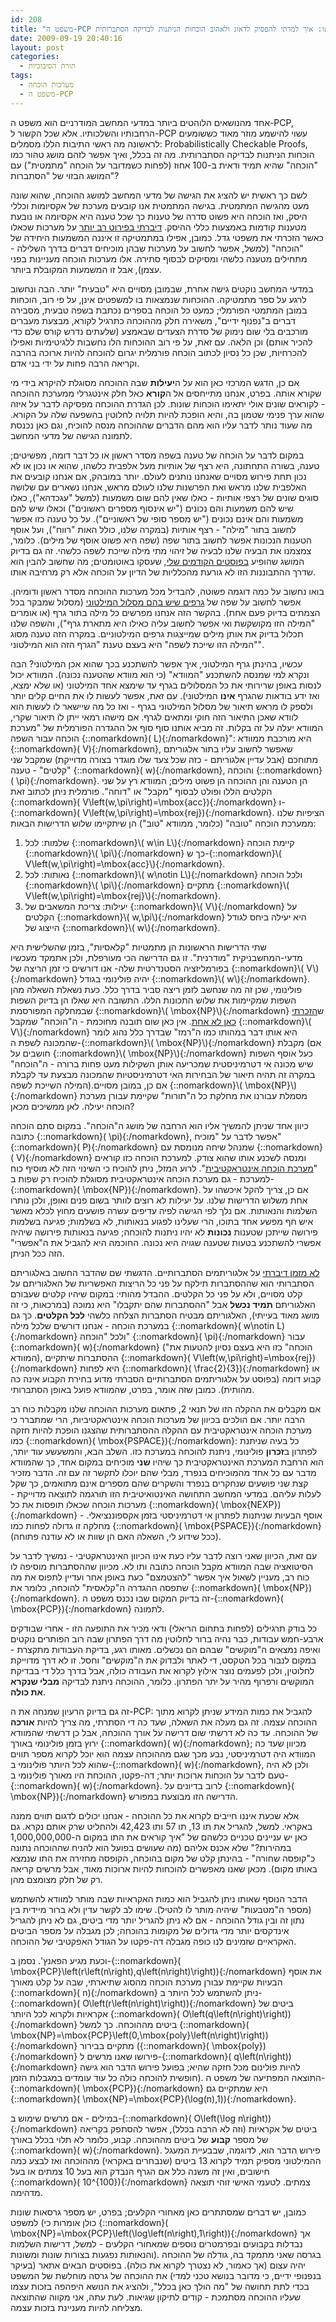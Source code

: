```yaml
---
id: 208
title: "משפט ה-PCP או: איך למדתי להפסיק לדאוג ולאהוב הוכחות הניתנות לבדיקה הסתברותית"
date: 2009-09-19 20:40:16
layout: post
categories: 
  - תורת הסיבוכיות
tags: 
  - מערכות הוכחה
  - משפט ה-PCP
---
```

אחד מהנושאים הלוהטים ביותר במדעי המחשב המודרניים הוא משפט ה-PCP, הרחבותיו והשלכותיו. אלא שכל הקשור ל-PCP עשוי להישמע מוזר מאוד כששומעים לראשונה מה ראשי התיבות הללו מסמלים: Probabilistically Checkable Proofs, הוכחות הניתנות לבדיקה הסתברותית. מה זה בכלל, ואיך אפשר לזהם מושג טהור כמו "הוכחה" שהיא תמיד ודאית ב-100 אחוז (לפחות כשמדובר על הוכחה "מתמטית") עם המושג הבזוי של "הסתברות"?

לשם כך ראשית יש להציג את הגישה של מדעי המחשב למושג ההוכחה, שהוא שונה מעט מהגישה המתמטית. בגישה המתמטית אנו קובעים מערכת של אקסיומות וכללי היסק, ואז הוכחה היא פשוט סדרה של טענות כך שכל טענה היא אקסיומה או נובעת מטענות קודמות באמצעות כללי ההיסק. <a href="http://www.gadial.net/?p=191">דיברתי בפירוט רב יותר</a> על מערכות שכאלו כאשר הזכרתי את משפטי גדל. כמובן, אפילו במתמטיקה זו איננה המשמעות היחידה של "הוכחה" (למשל, אפשר לחשוב על מערכות שבהן מוכיחים דברים בדרך השלילה - מתחילים מטענה כלשהי ומסיקים לבסוף סתירה. אלו מערכות הוכחה מעניינות בפני עצמן), אבל זו המשמעות המקובלת ביותר.

במדעי המחשב נוקטים גישה אחרת, שבמובן מסויים היא "טבעית" יותר. הבה ונחשוב לרגע על ספר מתמטיקה. ההוכחות שנמצאות בו למשפטים אינן, על פי רוב, הוכחות במובן המתמטי הפורמלי; כמעט כל הוכחה בספרים נכתבת בשפה טבעית, מסבירה דברים ב"נפנוף ידיים", משאירה חלק מההוכחה כתרגיל לקורא, מבצעת מעברים מורכבים בלי שום נימוק של סדרת הצעדים שבאמצע (שלעתים נדרש קורס שלם כדי להכיר אותם) וכן הלאה. עם זאת, על פי רוב ההוכחות הלו נחשבות ללגיטימיות ואפילו להכרחיות, שכן כל נסיון לכתוב הוכחה פורמלית יגרום להוכחה להיות ארוכה בהרבה וקריאה הרבה פחות על ידי בני אדם.

אם כן, הדגש המרכזי כאן הוא על ה<strong>יעילות</strong> שבה ההוכחה מסוגלת להיקרא בידי מי שקורא אותה. בפרט, אנחנו מתייחסים אל ה<strong>קורא</strong> כאל חלק אינטגרלי ממערכת ההוכחה - לקוראים שונים אולי יתאימו הוכחות שונות. לכן הגדרת ההוכחה מפסיקה לדבר על איזה שהוא ערך פנימי שטמון בה, והיא הופכת להיות תלויה לחלוטין בהשפעה שלה על הקורא. מה שעוד נותר לדבר עליו הוא מהם הדברים שההוכחה מנסה להוכיח, וגם כאן נכנסת לתמונה הגישה של מדעי המחשב.

במקום לדבר על הוכחה של טענה בשפה מסדר ראשון או כל דבר דומה, מפשיטים; טענה, בשורה התחתונה, היא רצף של אותיות מעל אלפבית כלשהו, שהוא או נכון או לא נכון תחת פירוש מסויים שאנחנו נותנים לעולם. יותר במובהק, אם אנחנו קובעים את האלפבית שלנו מראש ואת הפרשנות שלנו לעולם מראש, אנחנו נשארים עם שלושה סוגים שונים של רצפי אותיות - כאלו שאין להם שום משמעות (למשל "עגכדהא"), כאלו שיש להם משמעות והם נכונים ("יש אינסוף מספרים ראשונים") וכאלו שיש להם משמעות והם אינם נכונים ("יש מספר סופי של ראשוניים"). על כל טענה כזו אפשר לחשוב בתור "מילה" - רצף אותיות (במקרה שלנו, כולל האות "רווח"), ועל אוסף הטענות הנכונות אפשר לחשוב בתור שפה (שפה היא פשוט אוסף של מילים). כלומר, צמצמנו את הבעיה שלנו לבעיה של זיהוי מתי מילה שייכת לשפה כלשהי. זה גם בדיוק המושג שהופיע <a href="http://www.gadial.net/?p=204">בפוסטים הקודמים שלי</a>, שעסקו באוטומטים; מה שחשוב להבין הוא שדרך ההתבוננות הזו לא גורעת מהכלליות של הדיון על הוכחה אלא רק מרחיבה אותו.

בואו נחשוב על כמה דוגמה פשוטה, להבדיל מכל מערכות ההוכחה מסדר ראשון ודומיהן. אפשר לחשוב על שפה של <a href="http://www.gadial.net/?p=125">גרפים שיש בהם מסלול המילטוני</a> (מסלול שמבקר בכל הצמתים בדיוק פעם אחת). בהקשר הזה אנחנו מפרשים כל מילה בתור גרף (או אומרים "המילה הזו מקושקשת ואי אפשר לחשוב עליה כאילו היא מתארת גרף"), והשפה שלנו תכלול בדיוק את אותן מילים שמייצגות גרפים המילטוניים. במקרה הזה טענה מסוג "המילה הזו שייכת לשפה" היא בעצם טענת "הגרף הזה הוא המילטוני".

עכשיו, בהינתן גרף המילטוני, איך אפשר להשתכנע בכך שהוא אכן המילטוני? הבה ונקרא למי שמנסה להשתכנע "המוודא" (כי הוא מוודא שהטענה נכונה). המוודא יכול לנסות באופן שרירותי את כל המסלולים בגרף עד שימצא אחד המילטוני (או שלא ימצא, ואז ידע בודאות שהגרף <strong>אינו</strong> המילטוני). עם זאת, אפשר לעשות לו את החיים קלים יותר ולספק לו מראש תיאור של מסלול המילטוני בגרף - ואז כל מה שיישאר לו לעשות הוא לוודא שאכן התיאור הזה חוקי ומתאים לגרף. אם מישהו רמאי ייתן לו תיאור שקרי, המוודא יעלה על זה בקלות. זה מביא אותנו סוף סוף אל ההגדרה הפורמלית של "מערכת הוכחה עבור השפה {::nomarkdown}\( L\){:/nomarkdown}": היא מורכבת ממוודא {::nomarkdown}\( V\){:/nomarkdown}, שאפשר לחשוב עליו בתור אלגוריתם מתוחכם (אבל עדיין אלגוריתם - כזה שכל צעד שלו מוגדר בצורה מדוייקת) שמקבל שני "קלטים" - טענה {::nomarkdown}\( w\){:/nomarkdown}, והוכחה {::nomarkdown}\( \pi\){:/nomarkdown}. הן הטענה והן ההוכחה הן פשוט מילים; המוודא רץ על שני הקלטים הללו ופולט לבסוף "מקבל" או "דוחה". פורמלית ניתן לכתוב זאת {::nomarkdown}\( V\left(w,\pi\right)=\mbox{acc}\){:/nomarkdown} ו-{::nomarkdown}\( V\left(w,\pi\right)=\mbox{rej}\){:/nomarkdown}. הציפיות שלנו ממערכת הוכחה "טובה" (כלומר, ממוודא "טוב") הן שיתקיימו שלוש הדרישות הבאות:
<ol>
	<li> שלמות: לכל {::nomarkdown}\( w\in L\){:/nomarkdown} קיימת הוכחה {::nomarkdown}\( \pi\){:/nomarkdown} כך ש-{::nomarkdown}\( V\left(w,\pi\right)=\mbox{acc}\){:/nomarkdown}.</li>
	<li> נאותות: לכל {::nomarkdown}\( w\notin L\){:/nomarkdown} ולכל הוכחה {::nomarkdown}\( \pi\){:/nomarkdown} מתקיים {::nomarkdown}\( V\left(w,\pi\right)=\mbox{rej}\){:/nomarkdown}.</li>
	<li> יעילות: צריכת המשאבים של {::nomarkdown}\( V\){:/nomarkdown} על הקלטים {::nomarkdown}\( w,\pi\){:/nomarkdown} היא יעילה ביחס לגודל הייצוג של {::nomarkdown}\( w\){:/nomarkdown}.</li>
</ol>
שתי הדרישות הראשונות הן מתמטיות "קלאסיות", בזמן שהשלישית היא מדעי-המחשבניקית "מודרנית". זו גם הדרישה הכי מעורפלת, ולכן אתמקד מעכשיו בפורמליזציה הסטנדרטית שלה- אנו דורשים כי זמן הריצה של {::nomarkdown}\( V\){:/nomarkdown} יהיה פולינומי בגודל {::nomarkdown}\( w\){:/nomarkdown}. פולינומי, שכן זה מה שנחשב לזמן ריצה סביר בדרך כלל. כעת נשאלת השאלה מהן השפות שמקיימות את שלוש התכונות הללו. התשובה היא שאלו הן בדיוק השפות שבמחלקה המפורסמת {::nomarkdown}\( \mbox{NP}\){:/nomarkdown} ש<a href="http://www.gadial.net/?p=96">הזכרתי כאן לא אחת</a>. אין כאן שום תובנה מחוכמת - ה"הוכחה" שמקבל {::nomarkdown}\( V\){:/nomarkdown} היא אותו דבר במהותו כמו ה"רמז" שבדרך כלל נהוג לומר שהמכונה לשפת ה-{::nomarkdown}\( \mbox{NP}\){:/nomarkdown} מקבלת (אם חושבים על {::nomarkdown}\( \mbox{NP}\){:/nomarkdown} כעל אוסף השפות שיש מכונה אי דטרמיניסטית שמכריעה אותן השקילות מעט פחות ברורה - ה"הוכחה" במקרה זה תהיה תיאור של הבחירות האי דטרמיניסטיות שהמכונה מבצעת עד לקבלת המילה השייכת לשפה).אם כן, במובן מסויים {::nomarkdown}\( \mbox{NP}\){:/nomarkdown} מסמלת עבורנו את מחלקת כל ה"תורות" שקיימת עבורן מערכת הוכחה יעילה. לאן ממשיכים מכאן?

כיוון אחד שניתן להמשיך אליו הוא הרחבה של מושג ה"הוכחה". במקום סתם הוכחה כתובה {::nomarkdown}\( \pi\){:/nomarkdown}, אפשר לדבר על "מוכיח" {::nomarkdown}\( P\){:/nomarkdown} שמנהל שיחה מנומסת עם {::nomarkdown}\( V\){:/nomarkdown} ומנסה לשכנע אותו שהוא צודק. למערכת הוכחה כזו קוראים "<a href="http://he.wikipedia.org/wiki/%D7%9E%D7%A2%D7%A8%D7%9B%D7%AA_%D7%94%D7%95%D7%9B%D7%97%D7%94_%D7%90%D7%99%D7%A0%D7%98%D7%A8%D7%90%D7%A7%D7%98%D7%99%D7%91%D7%99%D7%AA">מערכת הוכחה אינטראקטיבית</a>". לרוע המזל, ניתן להוכיח כי השינוי הזה לא מוסיף כוח למערכת - גם מערכת הוכחה אינטראקטיבית מסוגלת להוכיח רק שפות ב-{::nomarkdown}\( \mbox{NP}\){:/nomarkdown}. אם כן, צריך להקל איכשהו על אחת משלוש הדרישות שלנו. על יעילות לא רוצים לוותר בשום פנים ואופן, ולכן נותרו השלמות והנאותות. אם נלך לפי הגישה לפיה עדיפים עשרה פושעים מחוץ לכלא מאשר איש חף מפשע אחד בתוכו, הרי שעלינו לפגוע בנאותות, לא בשלמות; פגיעה בשלמות פירושה שייתכן שטענות <strong>נכונות</strong> לא יהיו ניתנות להוכחה; פגיעה בנאותות פירושה שיהיה אפשרי להשתכנע בטעות שטענה שגויה היא נכונה. החוכמה היא להגביל את ה"אפשרי" הזה ככל הניתן.

<a href="http://www.gadial.net/?p=203">לא מזמן דיברתי</a> על אלגוריתמים הסתברותיים. הדגשתי שם שהדבר החשוב באלגוריתם הסתברותי הוא שההסתברות תילקח על פני כל הריצות האפשריות של האלגוריתם על קלט מסויים, ולא על פני כל הקלטים. ההבדל מהותי: במקום שיהיו קלטים שעבורם האלגוריתם <strong>תמיד נכשל</strong> אבל "ההסתברות שהם יתקבלו" היא נמוכה (במרכאות, כי זה מושג מאוד בעייתי), האלגוריתם מבטיח הסתברות הצלחה כלשהי <strong>לכל הקלטים</strong>. כך גם במערכת הוכחה - אנחנו דורשים שלכל מילה {::nomarkdown}\( w\notin L\){:/nomarkdown} ולכל "הוכחה" {::nomarkdown}\( \pi\){:/nomarkdown} עבור {::nomarkdown}\( w\){:/nomarkdown} ("הוכחה" כזו היא בעצם נסיון להטעות את המוודא), ההסתברות שיתקיים {::nomarkdown}\( V\left(w,\pi\right)=\mbox{rej}\){:/nomarkdown} היא לפחות {::nomarkdown}\( \frac{2}{3}\){:/nomarkdown} או קבוע דומה (בפוסט על אלגוריתמים הסתברותיים הסברתי מדוע בחירת הקבוע אינה כה מהותית). כמובן שזה אומר, בפרט, שהמוודא פועל באופן הסתברותי.

אם מקבלים את ההקלה הזו של תנאי 2, פתאום מערכות ההוכחה שלנו מקבלות כוח רב הרבה יותר. אם הולכים בכיוון של מערכות הוכחה אינטראקטיביות, הרי שמתברר כי מערכת הוכחה אינטראקטיבית עם ההקלה ההסתברותית שהצגנו הופכת להיות חזקה כמו {::nomarkdown}\( \mbox{PSPACE}\){:/nomarkdown}: כל בעיה שניתנת לפתרון ב<strong>זכרון</strong> פולינומי, ניתנת להוכחה במערכת כזו. השלב הבא, והמשעשע עוד יותר, הוא הרחבת המערכת האינטראקטיבית כך שיהיו <strong>שני</strong> מוכיחים במקום אחד, כך שהמוודא מדבר עם כל אחד מהמוכיחים בנפרד, מבלי שהם יוכלו לתקשר זה עם זה. הדבר מזכיר קצת שני פושעים שנחקרים בנפרד והשקרים שהם מספרים אינם מתואמים, כך שקל לעלות עליהם. במדעי המחשב התחושה האינטואיטיבית הזו תורגמה לתוצאה מדוייקת - מערכות הוכחה שכאלו תופסות את כל {::nomarkdown}\( \mbox{NEXP}\){:/nomarkdown} - אוסף הבעיות שניתנות לפתרון אי דטרמיניסטי בזמן אקספוננציאלי. מחלקה זו גדולה לפחות כמו {::nomarkdown}\( \mbox{PSPACE}\){:/nomarkdown} (ככל שידוע לי, השאלה האם הן שוות או לא עודנה פתוחה).

עם זאת, הכיוון שאני רוצה לדבר עליו כעת אינו הכיוון האינטראקטיבי - נמשיך לדבר על הסיטואציה שבה המוודא מקבל הוכחה כתובה ותו לא. מכיוון שההסתברות מוסיפה לו כוח רב, מעניין לשאול איך אפשר "להצטמצם" כעת באופן אחר ועדיין לתפוס את מה שתפסה ההגדרה ה"קלאסית" להוכחה, כלומר את {::nomarkdown}\( \mbox{NP}\){:/nomarkdown}. זה בדיוק המקום שבו נכנס משפט ה-{::nomarkdown}\( \mbox{PCP}\){:/nomarkdown} לתמונה.

כל בודק תרגילים (לפחות בתחום הריאלי) ודאי מכיר את התופעה הזו - אחרי שבודקים ארבע-חמש עבודות, כבר נהיה ברור לחלוטין מה דרך הפתרון שבה רוב הפותרים נוקטים ואיפה נמצאים ה"מוקשים" שבהם הם נכשלים. מאותו רגע, בדיקת העבודות מתקצרת - במקום לנבור בכל הטקסט, די לאתר ולבדוק את ה"מוקשים" וחסל. זו לא דרך מדוייקת לחלוטין, ולכן לפעמים נוצר אילוץ לקרוא את העבודה כולה, אבל בדרך כלל די בבדיקת המוקשים ורפרוף מהיר על יתר הפתרון. כלומר, ההוכחה ניתנת לבדיקה <strong>מבלי שנקרא את כולה</strong>.

זה גם בדיוק הרעיון שמנחה את ה-PCP: להגביל את כמות המידע שניתן לקרוא מתוך ההוכחה עצמה. זה גם מעלה את השאלה, שעד כה די הסתרתי, מה צריך להיות <strong>אורכה</strong> של ההוכחה. עד כה לא דרשתי שום דרישה על אורך ההוכחה, אבל כן דרשתי שהמוודא ירוץ בזמן פולינומי באורך {::nomarkdown}\( w\){:/nomarkdown}; מכיוון שעד כה המוודא היה דטרמיניסטי, נבע מכך שגם מההוכחה עצמה הוא יוכל לקרוא מספר תווים שהוא לכל היותר פולינומי ב-{::nomarkdown}\( w\){:/nomarkdown}, ולכן לא היה טעם לדבר על הוכחות ארוכות יותר; דה-פקטו, ההוכחת היו מאורך פולינומי ב-{::nomarkdown}\( w\){:/nomarkdown}. לרוב בדיונים על {::nomarkdown}\( \mbox{NP}\){:/nomarkdown} הדרישה הזו מבוצעת במפורש.

אלא שכעת איננו חייבים לקרוא את כל ההוכחה - אנחנו יכולים לדגום תווים ממנה באקראי. למשל, להגריל את תו 13, תו 57 ותו 42,423 ולהחליט שרק אותם נקרא. גם כאן יש עניינים טכניים כלשהם של "איך קוראים את התו במקום ה-1,000,000,000 במהירות?" שלא אכנס אליהם (מה שעושים בפועל הוא להניח שההוכחה נתונה כ"קופסה שחורה" - בהינתן קלט של מקום בהוכחה, הקופסה מחזירה את התו שנמצא באותו מקום). מכאן שאנו מאפשרים להוכחות להיות ארוכות מאוד, אבל מרשים קריאה רק של חלק מצומצם מהן.

הדבר הנוסף שאותו ניתן להגביל הוא כמות האקראיות שבה מותר למוודא להשתמש (מספר ה"מטבעות" שיהיה מותר לו להטיל). שימו לב לקשר עדין ולא ברור מיידית בין נתון זה ובין גודל ההוכחה - אם לא ניתן להגריל יותר מדי ביטים, גם לא ניתן להגריל אינדקסים יותר מדי גדולים של מקומות בהוכחה; לכן מגבלה על מספר הביטים האקראיים שזמינים לנו כופה מגבלה דה-פקטו על הגודל האפקטיבי של ההוכחה.

וכעת מגיע הפאנץ'. נסמן ב-{::nomarkdown}\( \mbox{PCP}\left(r\left(n\right),q\left(n\right)\right)\){:/nomarkdown} את אוסף הבעיות שקיימת עבורן מערכת הוכחה מהסוג שתיארתי, שבה על קלט מאורך {::nomarkdown}\( n\){:/nomarkdown} ניתן להשתמש לכל היותר ב-{::nomarkdown}\( O\left(r\left(n\right)\right)\){:/nomarkdown} ביטים של אקראיות ולקרוא לכל היותר {::nomarkdown}\( O\left(q\left(n\right)\right)\){:/nomarkdown} ביטים מההוכחה. כך למשל {::nomarkdown}\( \mbox{NP}=\mbox{PCP}\left(0,\mbox{poly}\left(n\right)\right)\){:/nomarkdown} מתקיים בבירור ({::nomarkdown}\( \mbox{poly}\){:/nomarkdown} פירושו שאנו מרשים ל-{::nomarkdown}\( q\left(n\right)\){:/nomarkdown} להיות פולינום מכל חזקה שהיא; בפועל פירוש הדבר הוא גישה חופשית להוכחה כולה כל עוד עומדים במגבלות הזמן). התוצאה המפתיעה של משפט ה-{::nomarkdown}\( \mbox{PCP}\){:/nomarkdown} היא שמתקיים גם {::nomarkdown}\( \mbox{NP}=\mbox{PCP}(\log(n),1)\){:/nomarkdown}.

במילים - אם מרשים שימוש ב-{::nomarkdown}\( O\left(\log n\right)\){:/nomarkdown} ביטים של אקראיות (וזה לא הרבה בכלל), אפשר להסתפק בקריאה של מספר <strong>קבוע</strong> של ביטים מההוכחה. קבוע, כלומר לא תלוי בכלל באורך {::nomarkdown}\( w\){:/nomarkdown}. פירוש הדבר הוא, לדוגמה, שבבעיית המעגל ההמילטוני מספיק תמיד לקרוא 13 ביטים (שנבחרים באקראי) מההוכחה ואז לבצע כמה חישובים, ואין זה משנה כלל אם הגרף הנבדק הוא בעל 10 צמתים או בעל {::nomarkdown}\( 10^{100}\){:/nomarkdown} צמתים. לטעמי האישי זוהי תוצאה מדהימה.

כמובן, יש דברים שמסתתרים כאן מאחורי הקלעים; בפרט, יש מספר גרסאות שונות למשפט (כולן אומרות כי {::nomarkdown}\( \mbox{NP}=\mbox{PCP}\left(\log\left(n\right),1\right)\){:/nomarkdown} אך נבדלות בקבועים ובפרמטרים נוספים שמאחורי הקלעים - למשל, דרישות השלמות והנאותות נפגעות בצורות שונות ומשונות). בגרסה שאני מתמקד בה, גודלה של ההוכחה יהיה עצום (אך כאמור, לא נצטרך לקרוא את כולה). בפוסטים הבאים אתאר (בעיקר בנפנופי ידיים, כי מדובר בנושא טכני למדי) את ההוכחה של גרסה מוחלשת של המשפט בכדי לתת תחושה של "מה הולך כאן בכלל", ולהציג את הנושא היפהפה בזכות עצמו שעליו ההוכחה מסתמכת - קודים לתיקון שגיאות. לעת עתה, אני מקווה שהתוצאה מצליחה להיות מעניינת בזכות עצמה.
